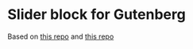 # Slider block for Gutenberg

Based on [this repo](https://markmarzeotti.com/snippets/building-a-repeater-field-for-the-gutenberg-block-editor/)
and [this repo](https://github.com/kenwheeler/slick/)
